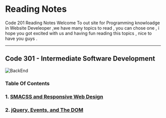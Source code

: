 # Reading Notes

Code 201 Reading Notes
Welcome To out site for Programming knowloadge in Website Develeoper ,we have many topics to read , you can chose one , i hope you got excited with us and having fun reading this topics , nice to have you guys .

* * *
## Code 301 - Intermediate Software Development

![BackEnd](https://www.guru99.com/images/1/091318_0717_WhatisBacke1.png)

### Table Of Contents
### 1. [SMACSS and Responsive Web Design](Read1.md) 

### 2. [jQuery, Events, and The DOM](Read1.md) 
